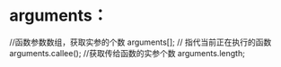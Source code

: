 


# arguments：


//函数参数数组，获取实参的个数
arguments[];
// 指代当前正在执行的函数
arguments.callee();
//获取传给函数的实参个数
arguments.length;


